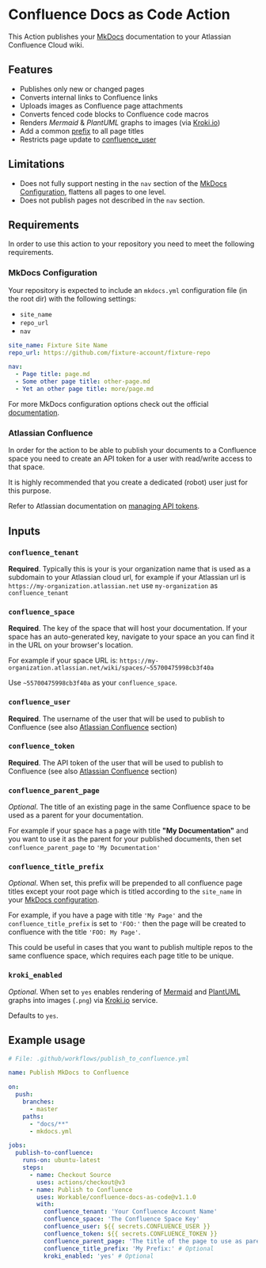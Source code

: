 # Confluence Docs as Code Action

This Action publishes your [MkDocs](https://www.mkdocs.org) documentation to your
Atlassian Confluence Cloud wiki.

## Features

* Publishes only new or changed pages
* Converts internal links to Confluence links
* Uploads images as Confluence page attachments
* Converts fenced code blocks to Confluence code macros
* Renders *Mermaid* & *PlantUML* graphs to images (via [Kroki.io](https://kroki.io))
* Add a common [prefix](#confluence_title_prefix) to all page titles
* Restricts page update to [confluence_user](#confluence_user)

## Limitations

* Does not fully support nesting in the `nav` section of the [MkDocs Configuration](#mkdocs-configuration),
  flattens all pages to one level.
* Does not publish pages not described in the `nav` section.

## Requirements

In order to use this action to your repository you need to meet the following requirements.

### MkDocs Configuration

Your repository is expected to include an `mkdocs.yml` configuration file
(in the root dir) with the following settings:

* `site_name`
* `repo_url`
* `nav`

```yml
site_name: Fixture Site Name
repo_url: https://github.com/fixture-account/fixture-repo

nav:
  - Page title: page.md
  - Some other page title: other-page.md
  - Yet an other page title: more/page.md
```

For more MkDocs configuration options check out the official [documentation](https://www.mkdocs.org/user-guide/configuration).

### Atlassian Confluence

In order for the action to be able to publish your documents to a Confluence space
you need to create an API token for a user with read/write access to that space.

It is highly recommended that you create a dedicated (robot) user just for this purpose.

Refer to Atlassian documentation on [managing API tokens](https://support.atlassian.com/atlassian-account/docs/manage-api-tokens-for-your-atlassian-account/).

## Inputs

### `confluence_tenant`

**Required**. Typically this is your is your organization name that is used as a subdomain to
your Atlassian cloud url, for example if your Atlassian url is
`https://my-organization.atlassian.net` use `my-organization` as
`confluence_tenant`

### `confluence_space`

**Required**. The key of the space that will host your documentation.
If your space has an auto-generated key, navigate to your space an you can find
it in the URL on your browser's location.

For example if your space URL is:
`https://my-organization.atlassian.net/wiki/spaces/~55700475998cb3f40a`

Use `~55700475998cb3f40a` as your `confluence_space`.

### `confluence_user`

**Required**. The username of the user that will be used to publish to Confluence
(see also [Atlassian Confluence](#atlassian-confluence) section)

### `confluence_token`

**Required**. The API token of the user that will be used to publish to Confluence
(see also [Atlassian Confluence](#atlassian-confluence) section)

### `confluence_parent_page`

*Optional*. The title of an existing page in the same Confluence space to be used as
a parent for your documentation.

For example if your space has a page with title **"My Documentation"** and you
want to use it as the parent for your published documents, then set
`confluence_parent_page` to `'My Documentation'`

### `confluence_title_prefix`

*Optional*. When set, this prefix will be prepended to all confluence page titles
except your root page which is titled according to the `site_name` in your
[MkDocs configuration](#mkdocs-configuration).

For example, if you have a page with title `'My Page'` and the `confluence_title_prefix`
is set to `'FOO:'` then the page will be created to confluence with the title
`'FOO: My Page'`.

This could be useful in cases that you want to publish multiple repos to the same
confluence space, which requires each page title to be unique.

### `kroki_enabled`

*Optional*. When set to `yes` enables rendering of [Mermaid](https://mermaid.js.org/)
and [PlantUML](https://plantuml.com/) graphs into images (`.png`)
via [Kroki.io](https://kroki.io/) service.

Defaults to `yes`.

## Example usage

```yml
# File: .github/workflows/publish_to_confluence.yml

name: Publish MkDocs to Confluence

on:
  push:
    branches:
      - master
    paths:
      - "docs/**"
      - mkdocs.yml

jobs:
  publish-to-confluence:
    runs-on: ubuntu-latest
    steps:
      - name: Checkout Source
        uses: actions/checkout@v3
      - name: Publish to Confluence
        uses: Workable/confluence-docs-as-code@v1.1.0
        with:
          confluence_tenant: 'Your Confluence Account Name'
          confluence_space: 'The Confluence Space Key'
          confluence_user: ${{ secrets.CONFLUENCE_USER }}
          confluence_token: ${{ secrets.CONFLUENCE_TOKEN }}
          confluence_parent_page: 'The title of the page to use as parent' # Optional
          confluence_title_prefix: 'My Prefix:' # Optional
          kroki_enabled: 'yes' # Optional
```
